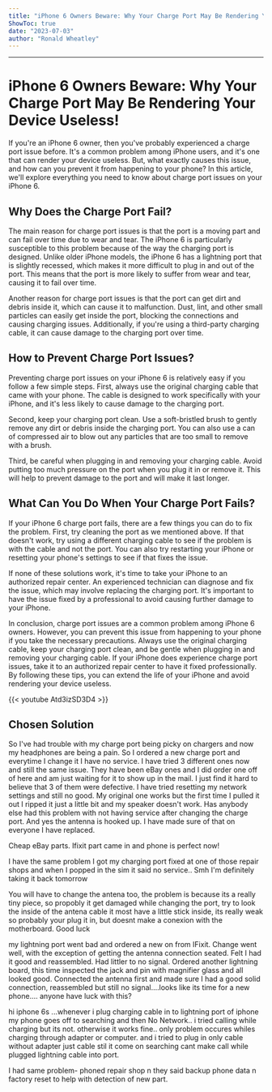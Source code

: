```yaml
---
title: "iPhone 6 Owners Beware: Why Your Charge Port May Be Rendering Your Device Useless!"
ShowToc: true 
date: "2023-07-03"
author: "Ronald Wheatley"
---
```

*****
# iPhone 6 Owners Beware: Why Your Charge Port May Be Rendering Your Device Useless!

If you're an iPhone 6 owner, then you've probably experienced a charge port issue before. It's a common problem among iPhone users, and it's one that can render your device useless. But, what exactly causes this issue, and how can you prevent it from happening to your phone? In this article, we'll explore everything you need to know about charge port issues on your iPhone 6.

## Why Does the Charge Port Fail?

The main reason for charge port issues is that the port is a moving part and can fail over time due to wear and tear. The iPhone 6 is particularly susceptible to this problem because of the way the charging port is designed. Unlike older iPhone models, the iPhone 6 has a lightning port that is slightly recessed, which makes it more difficult to plug in and out of the port. This means that the port is more likely to suffer from wear and tear, causing it to fail over time.

Another reason for charge port issues is that the port can get dirt and debris inside it, which can cause it to malfunction. Dust, lint, and other small particles can easily get inside the port, blocking the connections and causing charging issues. Additionally, if you're using a third-party charging cable, it can cause damage to the charging port over time.

## How to Prevent Charge Port Issues?

Preventing charge port issues on your iPhone 6 is relatively easy if you follow a few simple steps. First, always use the original charging cable that came with your phone. The cable is designed to work specifically with your iPhone, and it's less likely to cause damage to the charging port.

Second, keep your charging port clean. Use a soft-bristled brush to gently remove any dirt or debris inside the charging port. You can also use a can of compressed air to blow out any particles that are too small to remove with a brush.

Third, be careful when plugging in and removing your charging cable. Avoid putting too much pressure on the port when you plug it in or remove it. This will help to prevent damage to the port and will make it last longer.

## What Can You Do When Your Charge Port Fails?

If your iPhone 6 charge port fails, there are a few things you can do to fix the problem. First, try cleaning the port as we mentioned above. If that doesn't work, try using a different charging cable to see if the problem is with the cable and not the port. You can also try restarting your iPhone or resetting your phone's settings to see if that fixes the issue.

If none of these solutions work, it's time to take your iPhone to an authorized repair center. An experienced technician can diagnose and fix the issue, which may involve replacing the charging port. It's important to have the issue fixed by a professional to avoid causing further damage to your iPhone.

In conclusion, charge port issues are a common problem among iPhone 6 owners. However, you can prevent this issue from happening to your phone if you take the necessary precautions. Always use the original charging cable, keep your charging port clean, and be gentle when plugging in and removing your charging cable. If your iPhone does experience charge port issues, take it to an authorized repair center to have it fixed professionally. By following these tips, you can extend the life of your iPhone and avoid rendering your device useless.

{{< youtube Atd3izSD3D4 >}} 



## Chosen Solution
 So I've had trouble with my charge port being picky on chargers and now my headphones are being a pain. So I ordered a new charge port and everytime I change it I have no service. I have tried 3 different ones now and still the same issue. They have been eBay ones and I did order one off of here and am just waiting for it to show up in the mail. I just find it hard to believe that 3 of them were defective. I have tried resetting my network settings and still no good. My original one works but the first time I pulled it out I ripped it just a little bit and my speaker doesn't work. Has anybody else had this problem with not having service after changing the charge port. And yes the antenna is hooked up. I have made sure of that on everyone I have replaced.

 Cheap eBay parts. Ifixit part came in and phone is perfect now!

 I have the same problem I got my charging port fixed at one of those repair shops and when I popped in the sim it said no service.. Smh I'm definitely taking it back tomorrow

 You will have to change the antena too, the problem is because its a really tiny piece, so propobly it get damaged while changing the port, try to look the inside of the antena cable it most have a little stick inside, its really weak so probably your plug it in, but doesnt make a conexion with the motherboard.
Good luck

 my lightning port went bad and ordered a new on from IFixit. Change went well, with the exception of getting the antenna connection seated. Felt I had it good and reassembled. Had littler to no signal. Ordered another lightning board, this time inspected the jack and pin with magnifier glass and all looked good. Connected the antenna first and made sure I had a good solid connection, reassembled but still no signal....looks like its time for a new phone....
anyone have luck with this?

 hi  iphone 6s ...whenever i plug  charging cable in to lightning port of iphone  my phone goes off to searching and then No Network.. i tried calling while charging but its not. otherwise it works fine.. only problem occures whiles charging through adapter or computer. and i tried to plug in only cable without adapter just cable stil it come on searching cant make call while plugged lightning cable into port.

 I had same problem- phoned repair shop n they said backup phone data n factory reset to help with detection of new part.





